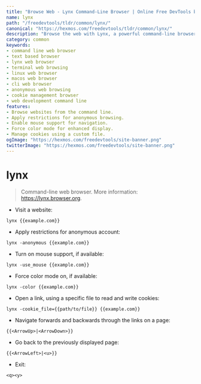 ```yaml
---
title: "Browse Web - Lynx Command-Line Browser | Online Free DevTools by Hexmos"
name: lynx
path: "/freedevtools/tldr/common/lynx/"
canonical: "https://hexmos.com/freedevtools/tldr/common/lynx/"
description: "Browse the web with Lynx, a powerful command-line browser. Navigate websites and manage cookies directly from your terminal. Free online tool, no registration required."
category: common
keywords:
- command line web browser
- text based browser
- lynx web browser
- terminal web browsing
- linux web browser
- macos web browser
- cli web browser
- anonymous web browsing
- cookie management browser
- web development command line
features:
- Browse websites from the command line.
- Apply restrictions for anonymous browsing.
- Enable mouse support for navigation.
- Force color mode for enhanced display.
- Manage cookies using a custom file.
ogImage: "https://hexmos.com/freedevtools/site-banner.png"
twitterImage: "https://hexmos.com/freedevtools/site-banner.png"
---
```


# lynx

> Command-line web browser.
> More information: <https://lynx.browser.org>.

- Visit a website:

`lynx {{example.com}}`

- Apply restrictions for anonymous account:

`lynx -anonymous {{example.com}}`

- Turn on mouse support, if available:

`lynx -use_mouse {{example.com}}`

- Force color mode on, if available:

`lynx -color {{example.com}}`

- Open a link, using a specific file to read and write cookies:

`lynx -cookie_file={{path/to/file}} {{example.com}}`

- Navigate forwards and backwards through the links on a page:

`{{<ArrowUp>|<ArrowDown>}}`

- Go back to the previously displayed page:

`{{<ArrowLeft>|<u>}}`

- Exit:

`<q><y>`
